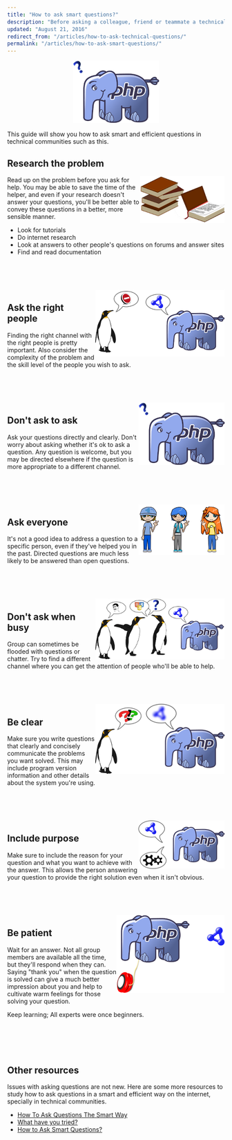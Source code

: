 ```yaml
---
title: "How to ask smart questions?"
description: "Before asking a colleague, friend or teammate a technical/development question make sure you do some research and study your issue on your own first."
updated: "August 21, 2016"
redirect_from: "/articles/how-to-ask-technical-questions/"
permalink: "/articles/how-to-ask-smart-questions/"
---
```


<div align="center">
    <img src="/images/php-community/smart-questions/1.png" alt="How to Ask Smart Questions">
</div>

This guide will show you how to ask smart and efficient questions in technical communities such as this.


## Research the problem

<div style="float:right">
    <img src="/images/php-community/smart-questions/2.png" alt="Research the problem">
</div>

Read up on the problem before you ask for help. You may be able to save the time of the helper, and even if your
research doesn't answer your questions, you'll be better able to convey these questions in a better, more sensible
manner.

* Look for tutorials
* Do internet research
* Look at answers to other people's questions on forums and answer sites
* Find and read documentation

<br><br><br>
<div style="clear:both"></div>

<div style="float:right">
    <img src="/images/php-community/smart-questions/3.png" alt="Ask the right people">
</div>

## Ask the right people

Finding the right channel with the right people is pretty important. Also consider the complexity of the problem and the skill level
of the people you wish to ask.

<br><br><br>
<div style="clear:both"></div>

<div style="float:right">
    <img src="/images/php-community/smart-questions/1.png" alt="Don't ask to ask">
</div>

## Don't ask to ask

Ask your questions directly and clearly. Don't worry about asking whether it's ok to ask a question. Any question is
welcome, but you may be directed elsewhere if the question is more appropriate to a different channel.

<br><br><br>
<div style="clear:both"></div>

<div style="float:right">
    <img src="/images/php-community/smart-questions/5.png" alt="Ask everyone">
</div>

## Ask everyone

It's not a good idea to address a question to a specific person, even if they've helped you in the past. Directed questions are much
less likely to be answered than open questions.

<br><br><br>
<div style="clear:both"></div>

<div style="float:right">
    <img src="/images/php-community/smart-questions/6.png" alt="Don't ask when busy">
</div>

## Don't ask when busy

Group can sometimes be flooded with questions or chatter. Try to find a different channel where you can get the
attention of people who'll be able to help.

<br><br><br>
<div style="clear:both"></div>

<div style="float:right">
    <img src="/images/php-community/smart-questions/7.png" alt="Be clear">
</div>

## Be clear

Make sure you write questions that clearly and concisely communicate the problems you want solved. This may include
program version information and other details about the system you're using.

<br><br><br>
<div style="clear:both"></div>

<div style="float:right">
    <img src="/images/php-community/smart-questions/8.png" alt="Include purpose">
</div>

## Include purpose

Make sure to include the reason for your question and what you want to achieve with the answer. This allows the person
answering your question to provide the right solution even when it isn't obvious.

<br><br><br>
<div style="clear:both"></div>

<div style="float:right">
    <img src="/images/php-community/smart-questions/9.png" alt="Be patient">
</div>

## Be patient

Wait for an answer. Not all group members are available all the time, but they'll respond when they can.
Saying "thank you" when the question is solved can give a much better impression about you and help to cultivate warm
feelings for those solving your question.

Keep learning; All experts were once beginners.

<br><br><br>
<div style="clear:both"></div>

## Other resources

Issues with asking questions are not new. Here are some more resources to study how to ask questions in a smart and efficient
way on the internet, specially in technical communities.

* [How To Ask Questions The Smart Way](http://catb.org/~esr/faqs/smart-questions.html)
* [What have you tried?](http://mattgemmell.com/what-have-you-tried/)
* [How to Ask Smart Questions?](http://doctormo.org/2010/07/23/asking-smart-questions/)
